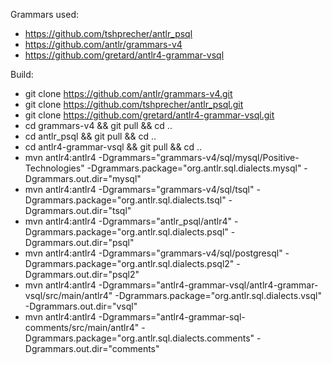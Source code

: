 Grammars used:

- https://github.com/tshprecher/antlr_psql
- https://github.com/antlr/grammars-v4
- https://github.com/gretard/antlr4-grammar-vsql

Build:

- git clone https://github.com/antlr/grammars-v4.git
- git clone https://github.com/tshprecher/antlr_psql.git
- git clone https://github.com/gretard/antlr4-grammar-vsql.git
- cd grammars-v4 && git pull && cd .. 
- cd antlr_psql  && git pull && cd .. 
- cd antlr4-grammar-vsql  && git pull && cd .. 
- mvn antlr4:antlr4 -Dgrammars="grammars-v4/sql/mysql/Positive-Technologies" -Dgrammars.package="org.antlr.sql.dialects.mysql" -Dgrammars.out.dir="mysql"
- mvn antlr4:antlr4 -Dgrammars="grammars-v4/sql/tsql" -Dgrammars.package="org.antlr.sql.dialects.tsql" -Dgrammars.out.dir="tsql"
- mvn antlr4:antlr4 -Dgrammars="antlr_psql/antlr4" -Dgrammars.package="org.antlr.sql.dialects.psql" -Dgrammars.out.dir="psql"
- mvn antlr4:antlr4 -Dgrammars="grammars-v4/sql/postgresql" -Dgrammars.package="org.antlr.sql.dialects.psql2" -Dgrammars.out.dir="psql2"
- mvn antlr4:antlr4 -Dgrammars="antlr4-grammar-vsql/antlr4-grammar-vsql/src/main/antlr4" -Dgrammars.package="org.antlr.sql.dialects.vsql" -Dgrammars.out.dir="vsql"
- mvn antlr4:antlr4 -Dgrammars="antlr4-grammar-sql-comments/src/main/antlr4" -Dgrammars.package="org.antlr.sql.dialects.comments" -Dgrammars.out.dir="comments"


